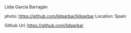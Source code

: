 Lidia García Barragán

photo: https://github.com/lidgarbar/lidgarbar
Location: Spain

Github Url: https://github.com/lidgarbar
